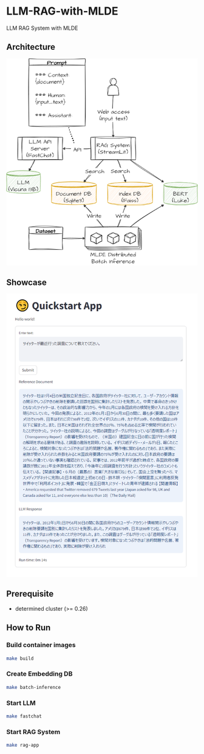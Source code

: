 # LLM-RAG-with-MLDE

LLM RAG System with MLDE

## Architecture

![RAG System](./images/RAG-System.drawio.png)

## Showcase

![Screenshot](./images/showcase.png)

## Prerequisite

- determined cluster (>= 0.26)

## How to Run

### Build container images

``` bash
make build
```

### Create Embedding DB

``` bash
make batch-inference
```

### Start LLM

``` bash
make fastchat
```

### Start RAG System

``` bash
make rag-app
```
